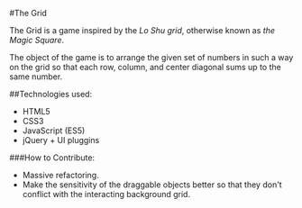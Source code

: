 #The Grid

The Grid is a game inspired by the _Lo Shu grid_, otherwise known as _the Magic Square_.

The object of the game is to arrange the given set of numbers in such a way on the grid so that each row, column, and center diagonal sums up to the same number.

##Technologies used:
- HTML5
- CSS3
- JavaScript (ES5)
- jQuery + UI pluggins

###How to Contribute:
- Massive refactoring.
- Make the sensitivity of the draggable objects better so that they don't conflict with the interacting background grid.